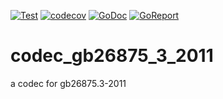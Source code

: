 [![Test](https://github.com/shootingfans/codec_gb26875_3_2011/actions/workflows/go.yml/badge.svg?branch=main)](https://github.com/shootingfans/codec_gb26875_3_2011/actions/workflows/go.yml)
[![codecov](https://codecov.io/gh/shootingfans/codec_gb26875_3_2011/branch/main/graph/badge.svg?token=T7PWSZFJJB)](https://codecov.io/gh/shootingfans/codec_gb26875_3_2011)
[![GoDoc](https://godoc.org/github.com/shootingfans/codec_gb26875_3_2011?status.png)](https://godoc.org/github.com/shootingfans/codec_gb26875_3_2011)
[![GoReport](https://goreportcard.com/badge/github.com/shootingfans/codec_gb26875_3_2011)](https://goreportcard.com/report/github.com/shootingfans/codec_gb26875_3_2011)
# codec_gb26875_3_2011

a codec for gb26875.3-2011
